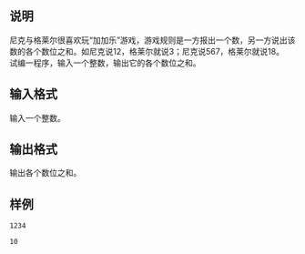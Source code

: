 <h2>说明</h2>

尼克与格莱尔很喜欢玩“加加乐”游戏，游戏规则是一方报出一个数，另一方说出该数的各个数位之和。如尼克说$12$，格莱尔就说$3$；尼克说$567$，格莱尔就说$18$。<br />
试编一程序，输入一个整数，输出它的各个数位之和。
<h2>输入格式</h2>

输入一个整数。

<h2>输出格式</h2>

输出各个数位之和。

<h2>样例</h2>
<pre><code class="language-input1">1234</code></pre><pre><code class="language-output1">10</code></pre>
